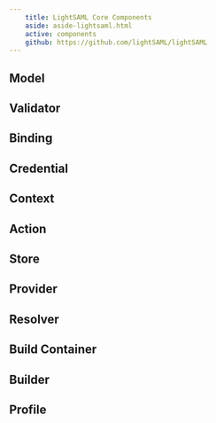 ```yaml
---
    title: LightSAML Core Components
    aside: aside-lightsaml.html
    active: components
    github: https://github.com/lightSAML/lightSAML
---
```


## Model

## Validator

## Binding

## Credential

## Context

## Action

## Store

## Provider

## Resolver

## Build Container

## Builder

## Profile
